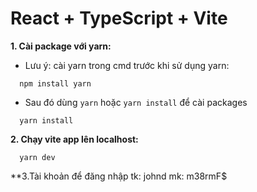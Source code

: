 # React + TypeScript + Vite

**1. Cài package với yarn:**
- Lưu ý: cài yarn trong cmd trước khi sử dụng yarn:

```
  npm install yarn
```
- Sau đó dùng `yarn` hoặc `yarn install` để cài packages

```
  yarn install
```

**2. Chạy vite app lên localhost:**
```
  yarn dev
```

**3.Tài khoản để đăng nhập
tk: johnd
mk: m38rmF$
